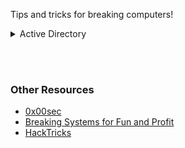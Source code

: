Tips and tricks for breaking computers! 

<details><summary>Active Directory</summary>

<p>
- yes, even hidden code blocks!
- test list
```python
print("hello world!")
```
</p>
</details>

<br><br>

### Other Resources
- [0x00sec](https://0x00sec.org/)
- [Breaking Systems for Fun and Profit](https://breakingsystemsforfunandprofit.com)
- [HackTricks](https://book.hacktricks.xyz/)
